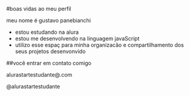 #boas vidas ao meu perfil

meu nome é gustavo panebianchi

- estou estudando na alura
- estou me desenvolvendo na linguagem javaScript
- utilizo esse espaç para minha organizacão e compartilhamento dos seus projetos desenvonvido

##você entrar em contato comigo

alurastartestudante@.com

@alurastartestudante
